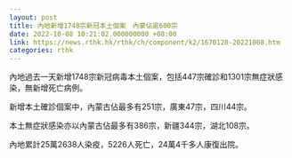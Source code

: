 ```yaml
---
layout: post
title: 內地新增1748宗新冠本土個案　內蒙佔逾600宗
date: 2022-10-08 10:21:02.000000000 +08:00
link: https://news.rthk.hk/rthk/ch/component/k2/1670120-20221008.htm
categories: rthk
---
```


內地過去一天新增1748宗新冠病毒本土個案，包括447宗確診和1301宗無症狀感染，無新增死亡病例。

新增本土確診個案中，內蒙古佔最多有251宗，廣東47宗，四川44宗。

本土無症狀感染亦以內蒙古佔最多有386宗，新疆344宗，湖北108宗。

內地累計25萬2638人染疫，5226人死亡，24萬4千多人康復出院。
